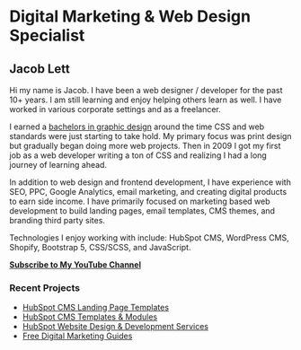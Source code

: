 # Digital Marketing & Web Design Specialist
## Jacob Lett

Hi my name is Jacob. I have been a web designer / developer for the past 10+ years. I am still learning and enjoy helping others learn as well. I have worked in various corporate settings and as a freelancer.

I earned a [bachelors in graphic design](https://bootstrapcreative.com/about/?utm_source=github-profile) around the time CSS and web standards were just starting to take hold. My primary focus was print design but gradually began doing more web projects. Then in 2009 I got my first job as a web developer writing a ton of CSS and realizing I had a long journey of learning ahead.

In addition to web design and frontend development, I have experience with SEO, PPC, Google Analytics, email marketing, and creating digital products to earn side income. I have primarily focused on marketing based web development to build landing pages, email templates, CMS themes, and branding third party sites.

Technologies I enjoy working with include: HubSpot CMS, WordPress CMS, Shopify, Bootstrap 5, CSS/SCSS, and JavaScript.

[**Subscribe to My YouTube Channel**](https://www.youtube.com/c/Bootstrapcreative?sub_confirmation=1)

### Recent Projects
- [HubSpot CMS Landing Page Templates](https://bootstrapcreative.com/product-category/hubspot-landing-page-templates/?utm_source=github-profile)
- [HubSpot CMS Templates & Modules](https://bootstrapcreative.com/product-category/hubspot-themes/?utm_source=github-profile)
- [HubSpot Website Design & Development Services](https://bootstrapcreative.com/services/?utm_source=github-profile)
- [Free Digital Marketing Guides](https://bootstrapcreative.com/free-guides/?utm_source=github-profile)
